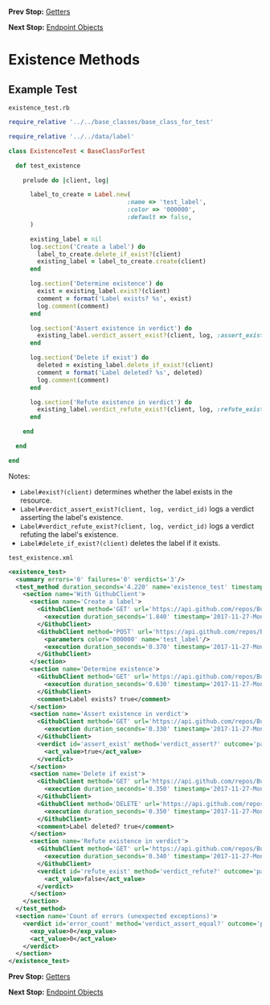 <!--- GENERATED FILE, DO NOT EDIT --->
**Prev Stop:** [Getters](./Getters.md#getters)

**Next Stop:** [Endpoint Objects](./EndpointObjects.md#endpoint-objects)


# Existence Methods

## Example Test

<code>existence_test.rb</code>
```ruby
require_relative '../../base_classes/base_class_for_test'

require_relative '../../data/label'

class ExistenceTest < BaseClassForTest

  def test_existence

    prelude do |client, log|

      label_to_create = Label.new(
                                 :name => 'test_label',
                                 :color => '000000',
                                 :default => false,
      )

      existing_label = nil
      log.section('Create a label') do
        label_to_create.delete_if_exist?(client)
        existing_label = label_to_create.create(client)
      end

      log.section('Determine existence') do
        exist = existing_label.exist?(client)
        comment = format('Label exists? %s', exist)
        log.comment(comment)
      end

      log.section('Assert existence in verdict') do
        existing_label.verdict_assert_exist?(client, log, :assert_exist)
      end

      log.section('Delete if exist') do
        deleted = existing_label.delete_if_exist?(client)
        comment = format('Label deleted? %s', deleted)
        log.comment(comment)
      end

      log.section('Refute existence in verdict') do
        existing_label.verdict_refute_exist?(client, log, :refute_exist)
      end

    end

  end

end
```

Notes:

- `Label#exist?(client)` determines whether the label exists in the resource.
- `Label#verdict_assert_exist?(client, log, verdict_id)` logs a verdict asserting the label's existence.
- `Label#verdict_refute_exist?(client, log, verdict_id)` logs a verdict refuting the label's existence.
- `Label#delete_if_exist?(client)` deletes the label if it exists.

<code>test_existence.xml</code>
```xml
<existence_test>
  <summary errors='0' failures='0' verdicts='3'/>
  <test_method duration_seconds='4.220' name='existence_test' timestamp='2017-11-27-Mon-12.11.40.274'>
    <section name='With GithubClient'>
      <section name='Create a label'>
        <GithubClient method='GET' url='https://api.github.com/repos/BurdetteLamar/CrashDummy/labels/test_label'>
          <execution duration_seconds='1.840' timestamp='2017-11-27-Mon-12.11.40.284'/>
        </GithubClient>
        <GithubClient method='POST' url='https://api.github.com/repos/BurdetteLamar/CrashDummy/labels'>
          <parameters color='000000' name='test_label'/>
          <execution duration_seconds='0.370' timestamp='2017-11-27-Mon-12.11.42.124'/>
        </GithubClient>
      </section>
      <section name='Determine existence'>
        <GithubClient method='GET' url='https://api.github.com/repos/BurdetteLamar/CrashDummy/labels/test_label'>
          <execution duration_seconds='0.630' timestamp='2017-11-27-Mon-12.11.42.494'/>
        </GithubClient>
        <comment>Label exists? true</comment>
      </section>
      <section name='Assert existence in verdict'>
        <GithubClient method='GET' url='https://api.github.com/repos/BurdetteLamar/CrashDummy/labels/test_label'>
          <execution duration_seconds='0.330' timestamp='2017-11-27-Mon-12.11.43.124'/>
        </GithubClient>
        <verdict id='assert_exist' method='verdict_assert?' outcome='passed' volatile='false'>
          <act_value>true</act_value>
        </verdict>
      </section>
      <section name='Delete if exist'>
        <GithubClient method='GET' url='https://api.github.com/repos/BurdetteLamar/CrashDummy/labels/test_label'>
          <execution duration_seconds='0.350' timestamp='2017-11-27-Mon-12.11.43.454'/>
        </GithubClient>
        <GithubClient method='DELETE' url='https://api.github.com/repos/BurdetteLamar/CrashDummy/labels/test_label'>
          <execution duration_seconds='0.350' timestamp='2017-11-27-Mon-12.11.43.804'/>
        </GithubClient>
        <comment>Label deleted? true</comment>
      </section>
      <section name='Refute existence in verdict'>
        <GithubClient method='GET' url='https://api.github.com/repos/BurdetteLamar/CrashDummy/labels/test_label'>
          <execution duration_seconds='0.340' timestamp='2017-11-27-Mon-12.11.44.154'/>
        </GithubClient>
        <verdict id='refute_exist' method='verdict_refute?' outcome='passed' volatile='false'>
          <act_value>false</act_value>
        </verdict>
      </section>
    </section>
  </test_method>
  <section name='Count of errors (unexpected exceptions)'>
    <verdict id='error_count' method='verdict_assert_equal?' outcome='passed' volatile='true'>
      <exp_value>0</exp_value>
      <act_value>0</act_value>
    </verdict>
  </section>
</existence_test>
```

**Prev Stop:** [Getters](./Getters.md#getters)

**Next Stop:** [Endpoint Objects](./EndpointObjects.md#endpoint-objects)

